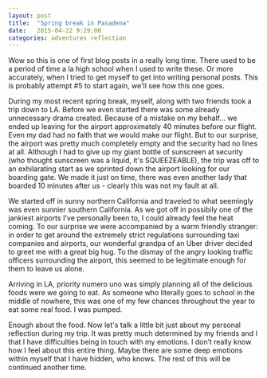 ```yaml
---
layout: post
title:  "Spring break in Pasadena"
date:   2015-04-22 9:29:00
categories: adventures reflection
---
```


Wow so this is one of first blog posts in a really long time. There used to be a period of time a la high school when I used to write these. Or more accurately, when I tried to get myself to get into writing personal posts. This is probably attempt #5 to start again, we'll see how this one goes.

During my most recent spring break, myself, along with two friends took a trip down to LA. Before we even started there was some already unnecessary drama created. Because of a mistake on my behalf... we ended up leaving for the airport approximately 40 minutes before our flight. Even my dad had no faith that we would make our flight. But to our surprise, the airport was pretty much completely empty and the security had no lines at all. Although I had to give up my giant bottle of sunscreen at security (who thought sunscreen was a liquid, it's SQUEEZEABLE), the trip was off to an exhilarating start as we sprinted down the airport looking for our boarding gate. We made it just on time, there was even another lady that boarded 10 minutes after us - clearly this was not my fault at all.


We started off in sunny northern California and traveled to what seemingly was even sunnier southern California. As we got off in possibily one of the jankiest airports I've personally been to, I could already feel the heat coming. To our surprise we were accompanied by a warm friendly stranger: in order to get around the extremely strict regulations surrounding taxi companies and airports, our wonderful grandpa of an Uber driver decided to greet me with a great big hug. To the dismay of the angry looking traffic officers surrounding the airport, this seemed to be legitimate enough for them to leave us alone.

Arriving in LA, priority numero uno was simply planning all of the delicious foods were we going to eat. As someone who literally goes to school in the middle of nowhere, this was one of my few chances throughout the year to eat some real food. I was pumped.

Enough about the food. Now let's talk a little bit just about my personal reflection during my trip. It was pretty much determined by my friends and I that I have difficulties being in touch with my emotions. I don’t really know how I feel about this entire thing. Maybe there are some deep emotions within myself that I have hidden, who knows. The rest of this will be continued another time.
